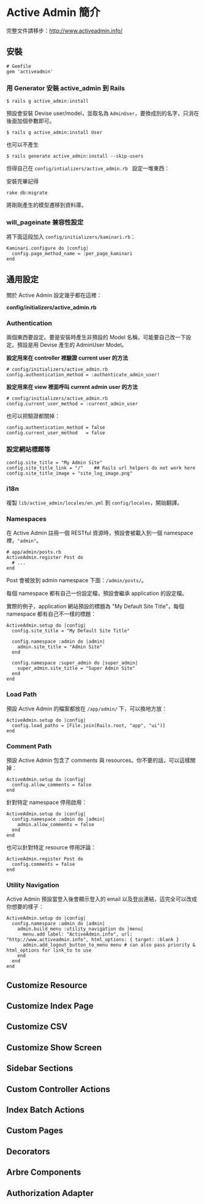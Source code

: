 # Active Admin 簡介

完整文件請移步：http://www.activeadmin.info/

## 安裝

```
# Gemfile
gem 'activeadmin'
```

### 用 Generator 安裝 active_admin 到 Rails

    $ rails g active_admin:install

預設會安裝 Devise user/model，並取名為 `AdminUser`，要換成別的名字，只消在後面加個參數即可。

    $ rails g active_admin:install User

也可以不產生

    $ rails generate active_admin:install --skip-users

但得自己在 `config/intializers/active_admin.rb ` 設定一堆東西：

安裝完畢記得

    rake db:migrate

將剛剛產生的模型遷移到資料庫。

### will_pageinate 兼容性設定

將下面這段加入 `config/initializers/kaminari.rb`：

```
Kaminari.configure do |config|
  config.page_method_name = :per_page_kaminari
end
```

## 通用設定

關於 Active Admin 設定幾乎都在這裡：

__config/initializers/active_admin.rb__

### Authentication

兩個東西要設定。要是安裝時產生非預設的 Model 名稱，可能要自己改一下設定。預設是用 Devise 產生的 AdminUser Model。

__設定用來在 controller 裡驗證 current user 的方法__

```
# config/initializers/active_admin.rb
config.authentication_method = :authenticate_admin_user!
```

__設定用來在 view 裡面呼叫 current admin user 的方法__

```
# config/initializers/active_admin.rb
config.current_user_method = :current_admin_user
```

也可以把驗證都關掉：

```
config.authentication_method = false
config.current_user_method   = false
```

### 設定網站標題等

```
config.site_title = "My Admin Site"
config.site_title_link = "/"    ## Rails url helpers do not work here
config.site_title_image = "site_log_image.png"
```

### i18n

複製 `lib/active_admin/locales/en.yml` 到 `config/locales`，開始翻譯。

### Namespaces

在 Active Admin 註冊一個 RESTful 資源時，預設會被載入到一個 namespace 裡，`"admin"`。

```
# app/admin/posts.rb
ActiveAdmin.register Post do
  # ...
end
```

Post 會被放到 admin namespace 下面：`/admin/posts/`。

每個 namespace 都有自己一份設定檔，預設會繼承 application 的設定檔。

實際的例子，application 網站預設的標題為 "My Default Site Title"，每個 namespace 都有自己不一樣的標題：

```
ActiveAdmin.setup do |config|
  config.site_title = "My Default Site Title"

  config.namespace :admin do |admin|
    admin.site_title = "Admin Site"
  end

  config.namespace :super_admin do |super_admin|
    super_admin.site_title = "Super Admin Site"
  end
end
```

### Load Path

預設 Active Admin 的檔案都放在 `/app/admin/` 下，可以換地方放：

```
ActiveAdmin.setup do |config|
  config.load_paths = [File.join(Rails.root, "app", "ui")]
end
```
### Comment Path

預設 Active Admin 包含了 comments 與 resources。你不要的話，可以這樣關掉：

```
ActiveAdmin.setup do |config|
  config.allow_comments = false
end
```

針對特定 namespace 停用啟用：

```
ActiveAdmin.setup do |config|
  config.namespace :admin do |admin|
    admin.allow_comments = false
  end
end
```

也可以針對特定 resource 停用評論：

```
ActiveAdmin.register Post do
  config.comments = false
end
```
### Utility Navigation

Active Admin 預設當登入後會顯示登入的 email 以及登出連結，這完全可以改成你想要的樣子：

```
ActiveAdmin.setup do |config|
  config.namespace :admin do |admin|
    admin.build_menu :utility_navigation do |menu|
      menu.add label: "ActiveAdmin.info", url: "http://www.activeadmin.info", html_options: { target: :blank }
      admin.add_logout_button_to_menu menu # can also pass priority & html_options for link_to to use
    end
  end
end
```

## Customize Resource

## Customize Index Page

## Customize CSV

## Customize Show Screen

## Sidebar Sections

## Custom Controller Actions

## Index Batch Actions

## Custom Pages

## Decorators

## Arbre Components

## Authorization Adapter
